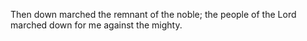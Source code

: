 Then down marched the remnant of the noble; the people of the Lord marched down for me against the mighty.
